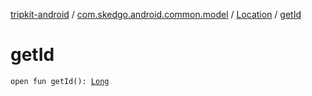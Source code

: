 [tripkit-android](../../index.md) / [com.skedgo.android.common.model](../index.md) / [Location](index.md) / [getId](./get-id.md)

# getId

`open fun getId(): `[`Long`](https://kotlinlang.org/api/latest/jvm/stdlib/kotlin/-long/index.html)